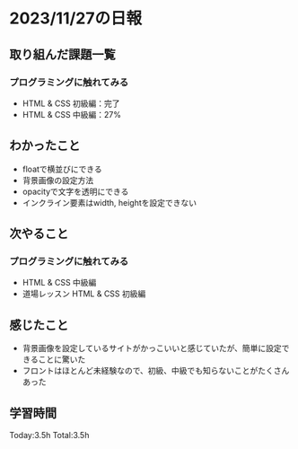 # 2023/11/27の日報

## 取り組んだ課題一覧
### プログラミングに触れてみる
  - HTML & CSS 初級編：完了
  - HTML & CSS 中級編：27%

## わかったこと
- floatで横並びにできる
- 背景画像の設定方法
- opacityで文字を透明にできる
- インクライン要素はwidth, heightを設定できない

## 次やること
### プログラミングに触れてみる
  - HTML & CSS 中級編
  - 道場レッスン HTML & CSS 初級編

## 感じたこと
  - 背景画像を設定しているサイトがかっこいいと感じていたが、簡単に設定できることに驚いた
  - フロントはほとんど未経験なので、初級、中級でも知らないことがたくさんあった

## 学習時間
  Today:3.5h
  Total:3.5h
